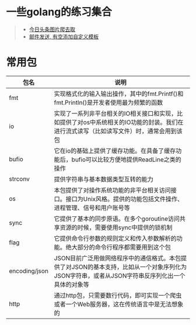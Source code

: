 # 一些golang的练习集合

> * [今日头条图片爬去取](https://github.com/Arguiwu/code-snippet/blob/master/beauty/main.go)
> * [邮件发送, 有空添加自定义模板](https://github.com/Arguiwu/code-snippet/blob/master/sending-email/main.go)

#
#
#

# 常用包
| 包名 | 说明 |
| -------- | ----- |
| fmt | 实现格式化的输入输出操作，其中的fmt.Printf()和fmt.Println()是开发者使用最为频繁的函数 |
| io | 实现了一系列非平台相关的IO相关接口和实现，比如提供了对os中系统相关的IO功能的封装。我们在进行流式读写（比如读写文件）时，通常会用到该包 |
| bufio | 它在io的基础上提供了缓存功能。在具备了缓存功能后，bufio可以比较方便地提供ReadLine之类的操作 |
| strconv | 提供字符串与基本数据类型互转的能力 |
| os | 本包提供了对操作系统功能的非平台相关访问接口。接口为Unix风格。提供的功能包括文件操作、进程管理、信号和用户账号等 |
| sync | 它提供了基本的同步原语。在多个goroutine访问共享资源的时候，需要使用sync中提供的锁机制 |
| flag | 它提供命令行参数的规则定义和传入参数解析的功能。绝大部分的命令行程序都需要用到这个包 |
| encoding/json | JSON目前广泛用做网络程序中的通信格式。本包提供了对JSON的基本支持，比如从一个对象序列化为JSON字符串，或者从JSON字符串反序列化出一个具体的对象等 |
| http | 通过http包，只需要数行代码，即可实现一个爬虫或者一个Web服务器，这在传统语言中是无法想象的 |